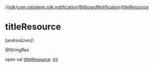 //[sdk](../../../index.md)/[com.robotemi.sdk.notification](../index.md)/[BillboardNotification](index.md)/[titleResource](title-resource.md)

# titleResource

[androidJvm]\

@StringRes

open val [titleResource](title-resource.md): [Int](https://kotlinlang.org/api/latest/jvm/stdlib/kotlin/-int/index.html)
